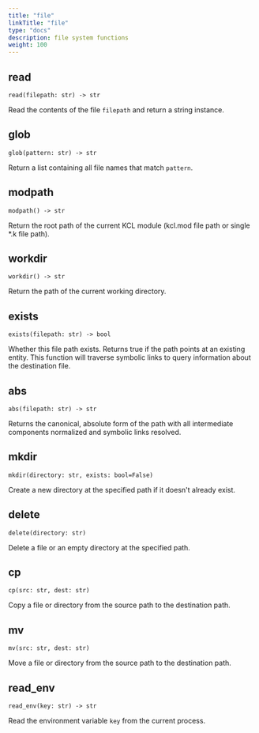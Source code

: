 ```yaml
---
title: "file"
linkTitle: "file"
type: "docs"
description: file system functions
weight: 100
---
```


## read

`read(filepath: str) -> str`

Read the contents of the file `filepath` and return a string instance.

## glob

`glob(pattern: str) -> str`

Return a list containing all file names that match `pattern`.

## modpath

`modpath() -> str`

Return the root path of the current KCL module (kcl.mod file path or single \*.k file path).

## workdir

`workdir() -> str`

Return the path of the current working directory.

## exists

`exists(filepath: str) -> bool`

Whether this file path exists. Returns true if the path points at an existing entity. This function will traverse symbolic links to query information about the destination file.

## abs

`abs(filepath: str) -> str`

Returns the canonical, absolute form of the path with all intermediate components normalized and symbolic links resolved.

## mkdir

`mkdir(directory: str, exists: bool=False)`

Create a new directory at the specified path if it doesn't already exist.

## delete

`delete(directory: str)`

Delete a file or an empty directory at the specified path.

## cp

`cp(src: str, dest: str)`

Copy a file or directory from the source path to the destination path.

## mv

`mv(src: str, dest: str)`

Move a file or directory from the source path to the destination path.

## read_env

`read_env(key: str) -> str`

Read the environment variable `key` from the current process.
